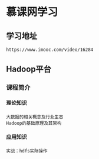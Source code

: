 # 慕课网学习
## 学习地址
    https://www.imooc.com/video/16284
## Hadoop平台
### 课程简介
#### 理论知识
    大数据的相关概念及行业生态
    Hadoop的基础原理及其架构
#### 应用知识
    实战：hdfs实际操作
